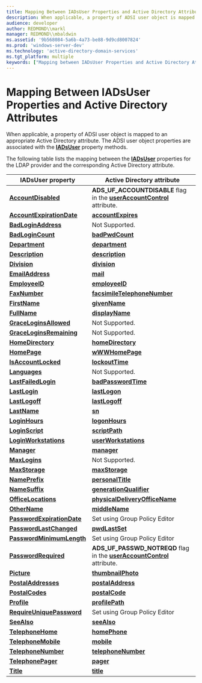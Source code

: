```yaml
---
title: Mapping Between IADsUser Properties and Active Directory Attributes
description: When applicable, a property of ADSI user object is mapped to an appropriate Active Directory attribute. The ADSI user object properties are associated with the IADsUser property methods.
audience: developer
author: REDMOND\\markl
manager: REDMOND\\mbaldwin
ms.assetid: '9b568084-5a6b-4a73-be88-9d9cd8007824'
ms.prod: 'windows-server-dev'
ms.technology: 'active-directory-domain-services'
ms.tgt_platform: multiple
keywords: ["Mapping between IADsUser Properties and Active Directory Attributes ADSI", "LDAP provider ADSI , user object, Mapping between IADsUser properties and Active Directory attributes"]
---
```


# Mapping Between IADsUser Properties and Active Directory Attributes

When applicable, a property of ADSI user object is mapped to an appropriate Active Directory attribute. The ADSI user object properties are associated with the [**IADsUser**](iadsuser.md) property methods.

The following table lists the mapping between the [**IADsUser**](iadsuser.md) properties for the LDAP provider and the corresponding Active Directory attribute.



| IADsUser property                                           | Active Directory attribute                                                                                  |
|-------------------------------------------------------------|-------------------------------------------------------------------------------------------------------------|
| [**AccountDisabled**](iadsuser-property-methods.md)        | **ADS\_UF\_ACCOUNTDISABLE** flag in the [**userAccountControl**](https://msdn.microsoft.com/library/ms680832) attribute.  |
| [**AccountExpirationDate**](iadsuser-property-methods.md)  | [**accountExpires**](https://msdn.microsoft.com/library/ms675098)                                                             |
| [**BadLoginAddress**](iadsuser-property-methods.md)        | Not Supported.                                                                                              |
| [**BadLoginCount**](iadsuser-property-methods.md)          | [**badPwdCount**](https://msdn.microsoft.com/library/ms675244)                                                                   |
| [**Department**](iadsuser-property-methods.md)             | [**department**](https://msdn.microsoft.com/library/ms675490)                                                                     |
| [**Description**](iadsuser-property-methods.md)            | [**description**](https://msdn.microsoft.com/library/ms675492)                                                                   |
| [**Division**](iadsuser-property-methods.md)               | [**division**](https://msdn.microsoft.com/library/ms675518)                                                                         |
| [**EmailAddress**](iadsuser-property-methods.md)           | [**mail**](https://msdn.microsoft.com/library/ms676855)                                                                                 |
| [**EmployeeID**](iadsuser-property-methods.md)             | [**employeeID**](https://msdn.microsoft.com/library/ms675662)                                                                     |
| [**FaxNumber**](iadsuser-property-methods.md)              | [**facsimileTelephoneNumber**](https://msdn.microsoft.com/library/ms675675)                                         |
| [**FirstName**](iadsuser-property-methods.md)              | [**givenName**](https://msdn.microsoft.com/library/ms675719)                                                                       |
| [**FullName**](iadsuser-property-methods.md)               | [**displayName**](https://msdn.microsoft.com/library/ms675514)                                                                   |
| [**GraceLoginsAllowed**](iadsuser-property-methods.md)     | Not Supported.                                                                                              |
| [**GraceLoginsRemaining**](iadsuser-property-methods.md)   | Not Supported.                                                                                              |
| [**HomeDirectory**](iadsuser-property-methods.md)          | [**homeDirectory**](https://msdn.microsoft.com/library/ms676190)                                                               |
| [**HomePage**](iadsuser-property-methods.md)               | [**wWWHomePage**](https://msdn.microsoft.com/library/ms680927)                                                                   |
| [**IsAccountLocked**](iadsuser-property-methods.md)        | [**lockoutTime**](https://msdn.microsoft.com/library/ms676843)                                                                   |
| [**Languages**](iadsuser-property-methods.md)              | Not Supported.                                                                                              |
| [**LastFailedLogin**](iadsuser-property-methods.md)        | [**badPasswordTime**](https://msdn.microsoft.com/library/ms675243)                                                           |
| [**LastLogin**](iadsuser-property-methods.md)              | [**lastLogon**](https://msdn.microsoft.com/library/ms676823)                                                                       |
| [**LastLogoff**](iadsuser-property-methods.md)             | [**lastLogoff**](https://msdn.microsoft.com/library/ms676822)                                                                     |
| [**LastName**](iadsuser-property-methods.md)               | [**sn**](https://msdn.microsoft.com/library/ms679872)                                                                                     |
| [**LoginHours**](iadsuser-property-methods.md)             | [**logonHours**](https://msdn.microsoft.com/library/ms676846)                                                                     |
| [**LoginScript**](iadsuser-property-methods.md)            | [**scriptPath**](https://msdn.microsoft.com/library/ms679656)                                                                     |
| [**LoginWorkstations**](iadsuser-property-methods.md)      | [**userWorkstations**](https://msdn.microsoft.com/library/ms680868)                                                         |
| [**Manager**](iadsuser-property-methods.md)                | [**manager**](https://msdn.microsoft.com/library/ms676859)                                                                           |
| [**MaxLogins**](iadsuser-property-methods.md)              | Not Supported.                                                                                              |
| [**MaxStorage**](iadsuser-property-methods.md)             | [**maxStorage**](https://msdn.microsoft.com/library/ms676865)                                                                     |
| [**NamePrefix**](iadsuser-property-methods.md)             | [**personalTitle**](https://msdn.microsoft.com/library/ms679115)                                                               |
| [**NameSuffix**](iadsuser-property-methods.md)             | [**generationQualifier**](https://msdn.microsoft.com/library/ms675717)                                                   |
| [**OfficeLocations**](iadsuser-property-methods.md)        | [**physicalDeliveryOfficeName**](https://msdn.microsoft.com/library/ms679117)                                     |
| [**OtherName**](iadsuser-property-methods.md)              | [**middleName**](https://msdn.microsoft.com/library/ms677108)                                                                     |
| [**PasswordExpirationDate**](iadsuser-property-methods.md) | Set using Group Policy Editor                                                                               |
| [**PasswordLastChanged**](iadsuser-property-methods.md)    | [**pwdLastSet**](https://msdn.microsoft.com/library/ms679430)                                                                     |
| [**PasswordMinimumLength**](iadsuser-property-methods.md)  | Set using Group Policy Editor                                                                               |
| [**PasswordRequired**](iadsuser-property-methods.md)       | **ADS\_UF\_PASSWD\_NOTREQD** flag in the [**userAccountControl**](https://msdn.microsoft.com/library/ms680832) attribute. |
| [**Picture**](iadsuser-property-methods.md)                | [**thumbnailPhoto**](https://msdn.microsoft.com/library/ms680034)                                                             |
| [**PostalAddresses**](iadsuser-property-methods.md)        | [**postalAddress**](https://msdn.microsoft.com/library/ms679365)                                                               |
| [**PostalCodes**](iadsuser-property-methods.md)            | [**postalCode**](https://msdn.microsoft.com/library/ms679366)                                                                     |
| [**Profile**](iadsuser-property-methods.md)                | [**profilePath**](https://msdn.microsoft.com/library/ms679422)                                                                   |
| [**RequireUniquePassword**](iadsuser-property-methods.md)  | Set using Group Policy Editor                                                                               |
| [**SeeAlso**](iadsuser-property-methods.md)                | [**seeAlso**](https://msdn.microsoft.com/library/ms679769)                                                                           |
| [**TelephoneHome**](iadsuser-property-methods.md)          | [**homePhone**](https://msdn.microsoft.com/library/ms676192)                                                                       |
| [**TelephoneMobile**](iadsuser-property-methods.md)        | [**mobile**](https://msdn.microsoft.com/library/ms677119)                                                                             |
| [**TelephoneNumber**](iadsuser-property-methods.md)        | [**telephoneNumber**](https://msdn.microsoft.com/library/ms680027)                                                           |
| [**TelephonePager**](iadsuser-property-methods.md)         | [**pager**](https://msdn.microsoft.com/library/ms679102)                                                                               |
| [**Title**](iadsuser-property-methods.md)                  | [**title**](https://msdn.microsoft.com/library/ms680037)                                                                               |



 

 

 




